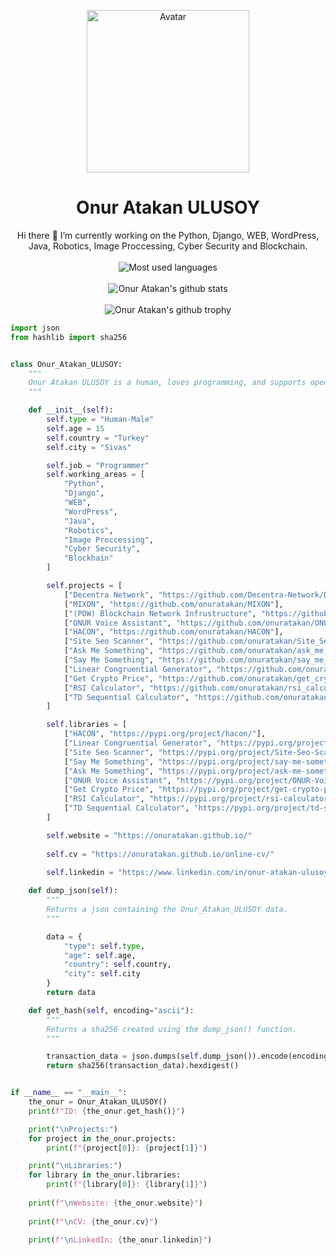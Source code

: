 
<p align="center">
  <a href="https://github.com/onuratakan">
    <img src="https://avatars.githubusercontent.com/u/41792982?v=4" alt="Avatar" width="260" height="260">
  </a>

  <h1 align="center">Onur Atakan ULUSOY</h1>

  <p align="center">
    Hi there 👋 I’m currently working on the Python, Django, WEB, WordPress, Java, Robotics, Image Proccessing, Cyber Security and Blockchain.
    <br />
    <br />

  <img src="https://github-readme-stats.vercel.app/api/top-langs/?username=onuratakan&theme=blue-green&layout=compact)](https://github.com/anuraghazra/github-readme-stats" alt="Most used languages">
  <br />
  <br />
  <img src="https://github-readme-stats.vercel.app/api?username=onuratakan&theme=blue-green&show_icons=true)](https://github.com/anuraghazra/github-readme-stats" alt="Onur Atakan's github stats">

  <br />
  <br />
  
  <img src="https://github-profile-trophy.vercel.app/?username=onuratakan&row=1&no-bg=true)](https://github.com/ryo-ma/github-profile-trophy" alt="Onur Atakan's github trophy">
  
  </p>
</p>

```python
import json
from hashlib import sha256


class Onur_Atakan_ULUSOY:
    """
    Onur Atakan ULUSOY is a human, loves programming, and supports open source projects.
    """

    def __init__(self):
        self.type = "Human-Male"
        self.age = 15
        self.country = "Turkey"
        self.city = "Sivas"

        self.job = "Programmer"
        self.working_areas = [
            "Python",
            "Django",
            "WEB",
            "WordPress",
            "Java",
            "Robotics",
            "Image Proccessing",
            "Cyber Security",
            "Blockhain"
        ]

        self.projects = [
            ["Decentra Network", "https://github.com/Decentra-Network/Decentra-Network"],
            ["MIXON", "https://github.com/onuratakan/MIXON"],
            ["(POW) Blockchain Network Infrustructure", "https://github.com/onuratakan/POW-Blockchain-Network-Infrustructure"],
            ["ONUR Voice Assistant", "https://github.com/onuratakan/ONUR_Voice_Assistant"],
            ["HACON", "https://github.com/onuratakan/HACON"],
            ["Site Seo Scanner", "https://github.com/onuratakan/Site_Seo_Scanner"],
            ["Ask Me Something", "https://github.com/onuratakan/ask_me_something"],
            ["Say Me Something", "https://github.com/onuratakan/say_me_something"],
            ["Linear Congruential Generator", "https://github.com/onuratakan/Linear_Congruential_Generator"],
            ["Get Crypto Price", "https://github.com/onuratakan/get_crypto_price"],
            ["RSI Calculator", "https://github.com/onuratakan/rsi_calculator"],
            ["TD Sequential Calculator", "https://github.com/onuratakan/td_sequential_calculator"],
        ]

        self.libraries = [
            ["HACON", "https://pypi.org/project/hacon/"],
            ["Linear Congruential Generator", "https://pypi.org/project/Linear-Congruential-Generator/"],
            ["Site Seo Scanner", "https://pypi.org/project/Site-Seo-Scanner/"],
            ["Say Me Something", "https://pypi.org/project/say-me-something/"],
            ["Ask Me Something", "https://pypi.org/project/ask-me-something/"],
            ["ONUR Voice Assistant", "https://pypi.org/project/ONUR-Voice-Assistant/"],
            ["Get Crypto Price", "https://pypi.org/project/get-crypto-price/"],
            ["RSI Calculator", "https://pypi.org/project/rsi-calculator/"],
            ["TD Sequential Calculator", "https://pypi.org/project/td-sequential-calculator/"],
        ]

        self.website = "https://onuratakan.github.io/"
        
        self.cv = "https://onuratakan.github.io/online-cv/"
        
        self.linkedin = "https://www.linkedin.com/in/onur-atakan-ulusoy/"

    def dump_json(self):
        """
        Returns a json containing the Onur_Atakan_ULUSOY data.
        """

        data = {
            "type": self.type,
            "age": self.age,
            "country": self.country,
            "city": self.city
        }
        return data

    def get_hash(self, encoding="ascii"):
        """
        Returns a sha256 created using the dump_json() function.
        """

        transaction_data = json.dumps(self.dump_json()).encode(encoding)
        return sha256(transaction_data).hexdigest()


if __name__ == "__main__":
    the_onur = Onur_Atakan_ULUSOY()
    print(f"ID: {the_onur.get_hash()}")

    print("\nProjects:")
    for project in the_onur.projects:
        print(f"{project[0]}: {project[1]}")

    print("\nLibraries:")
    for library in the_onur.libraries:
        print(f"{library[0]}: {library[1]}") 
    
    print(f"\nWebsite: {the_onur.website}")
    
    print(f"\nCV: {the_onur.cv}")
    
    print(f"\nLinkedIn: {the_onur.linkedin}")

```
